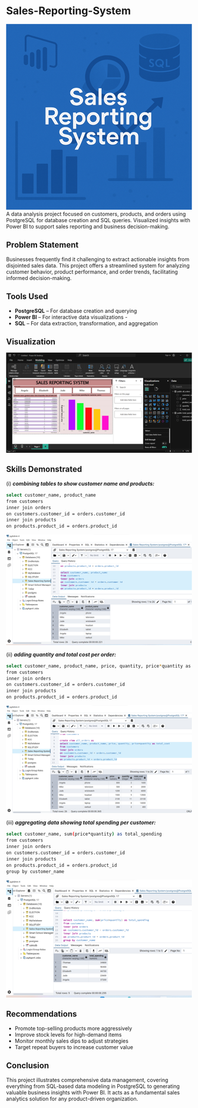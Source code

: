 # Sales-Reporting-System
![image](sales_reporting_system.png)
 A data analysis project focused on customers, products, and orders using PostgreSQL for database creation and SQL queries. Visualized insights with Power BI to support sales reporting and business decision-making.
## Problem Statement
 Businesses frequently find it challenging to extract actionable insights from disjointed sales data. This project offers a streamlined system for analyzing customer behavior, product performance, and order trends, facilitating informed decision-making.
## Tools Used
- **PostgreSQL** – For database creation and querying
- **Power BI** – For interactive data visualizations -
- **SQL** – For data extraction, transformation, and aggregation
## Visualization
![visualization](sales_visualization.png)  
## Skills Demonstrated
(i) ***combining tables to show customer name and products:***
```bash
select customer_name, product_name 
from customers
inner join orders
on customers.customer_id = orders.customer_id
inner join products
on products.product_id = orders.product_id
```
![customer_product](customer_by_product.png)

(ii) ***adding quantity and total cost per order:***
```bash
select customer_name, product_name, price, quantity, price*quantity as total_cost
from customers
inner join orders
on customers.customer_id = orders.customer_id
inner join products
on products.product_id = orders.product_id
```
![quantity_total_cost](quantity_total_cost.png)

(iii) ***aggregating data showing total spending per customer:***
```bash
select customer_name, sum(price*quantity) as total_spending 
from customers
inner join orders
on customers.customer_id = orders.customer_id
inner join products
on products.product_id = orders.product_id
group by customer_name
```
![total_spending/customer](total_spending_per_customer.png)
## Recommendations
- Promote top-selling products more aggressively
-  Improve stock levels for high-demand items
-  Monitor monthly sales dips to adjust strategies
-  Target repeat buyers to increase customer value
## Conclusion
This project illustrates comprehensive data management, covering everything from SQL-based data modeling in PostgreSQL to generating valuable business insights with Power BI. It acts as a fundamental sales analytics solution for any product-driven organization.






